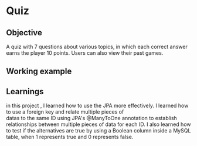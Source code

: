 # Quiz

## Objective 

A quiz with 7 questions about various topics, in which each correct answer earns the player 10 points.
Users can also view their past games.

## Working example 

## Learnings

in this project , I learned how to use the JPA more effectively.
I learned how to use a foreign key and relate multiple pieces of  
datas to the same  ID using  JPA's @ManyToOne annotation to establish 
relationships between multiple pieces of data for each ID.
I also learned how to test if the alternatives are true  by  using a 
Boolean column inside a  MySQL table, when 1 represents true and 0 represents false.
